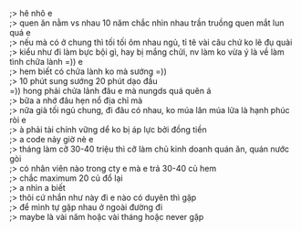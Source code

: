 ;> hê nhô e<br>
;> quen ăn nằm vs nhau 10 năm chắc nhìn nhau trần truồng quen mắt lun quá e<br>
;> nếu mà có ở chung thì tối tối ôm nhau ngủ, tỉ tê vài câu chứ ko lẽ đụ quài<br>
;> kiểu như đi làm bực bội gì, hay bị mắng chửi, nv làm ko vừa ý là về làm tình chữa lành =)) e<br>
;> hem biết có chửa lành ko mà sướng =))<br>
;> 10 phút sung sướng 20 phút dạo đầu<br>
=)) hong phải chửa lảnh đâu e mà nungds quá quên á<br>
;> bữa a nhớ đâu hẹn nổ địa chỉ mà<br>
;> nữa già tối ngủ chung, đi đâu có nhau, ko múa lân múa lửa là hạnh phúc ròi e<br>
;> à phải tài chính vững dể ko bị áp lực bởi đồng tiền<br>
;> a code nảy giờ nè e<br>
;> tháng làm cỡ 30-40 triệu thì cỡ làm chủ kinh doanh quán ăn, quán nước gòi<br>
;> có nhân viên nào trong cty e mà e trả 30-40 củ hem<br>
;> chắc maximum 20 củ đổ lại<br>
;> a nhìn a biết<br>
;> thôi cứ nhắn như này đi e nào có duyên thì gặp<br>
;> để mình tự gặp nhau ở ngoài đường đi<br>
;> maybe là vài năm hoặc vài tháng hoặc never gặp
